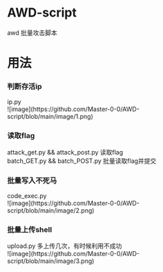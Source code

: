 # AWD-script
awd 批量攻击脚本

<h1>用法</h1>
<h3>判断存活ip</h3>
ip.py<br>
![image](https://github.com/Master-0-0/AWD-script/blob/main/image/1.png)
<h3>读取flag</h3>
attack_get.py && attack_post.py 读取flag<br>
batch_GET.py && batch_POST.py 批量读取flag并提交<br>
<h3>批量写入不死马</h3>
code_exec.py<br>
![image](https://github.com/Master-0-0/AWD-script/blob/main/image/2.png)
<h3>批量上传shell</h3>
upload.py
多上传几次，有时候利用不成功<br>
![image](https://github.com/Master-0-0/AWD-script/blob/main/image/3.png)
